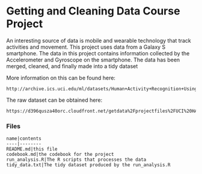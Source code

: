 # Getting and Cleaning Data Course Project

An interesting source of data is mobile and wearable technology that track activities and movement.  This project uses data from a Galaxy S smartphone.  The data in this project contains information collected by the Accelerometer and Gyroscope on the smartphone.  The data has been merged, cleaned, and finally made into a tidy dataset

More information on this can be found here: 

	http://archive.ics.uci.edu/ml/datasets/Human+Activity+Recognition+Using+Smartphones

The raw dataset can be obtained here:

	https://d396qusza40orc.cloudfront.net/getdata%2Fprojectfiles%2FUCI%20HAR%20Dataset.zip

### Files

	name|contents
	----|--------
	README.md|this file
	codebook.md|the codebook for the project
	run_analysis.R|The R scripts that processes the data
	tidy_data.txt|The tidy dataset produced by the run_analysis.R
